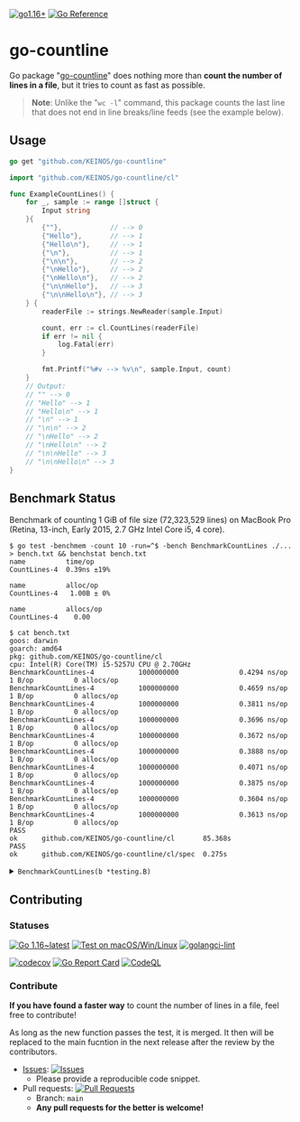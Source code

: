 <!-- markdownlint-disable MD001 MD041 MD050 -->
[![go1.16+](https://img.shields.io/badge/Go-1.16--latest-blue?logo=go)](https://github.com/KEINOS/go-countline/blob/main/.github/workflows/version-tests.yaml "Supported versions")
[![Go Reference](https://pkg.go.dev/badge/github.com/KEINOS/go-countline.svg)](https://pkg.go.dev/github.com/KEINOS/go-countline#section-documentation "Read generated documentation of the app")

# go-countline

Go package "[go-countline](https://github.com/KEINOS/go-countline/cl)" does nothing more than **count the number of lines in a file**, but it tries to count as fast as possible.

> __Note__: Unlike the "`wc -l`" command, this package counts the last line that does not end in line breaks/line feeds (see the example below).

## Usage

```go
go get "github.com/KEINOS/go-countline"
```

```go
import "github.com/KEINOS/go-countline/cl"

func ExampleCountLines() {
    for _, sample := range []struct {
        Input string
    }{
        {""},            // --> 0
        {"Hello"},       // --> 1
        {"Hello\n"},     // --> 1
        {"\n"},          // --> 1
        {"\n\n"},        // --> 2
        {"\nHello"},     // --> 2
        {"\nHello\n"},   // --> 2
        {"\n\nHello"},   // --> 3
        {"\n\nHello\n"}, // --> 3
    } {
        readerFile := strings.NewReader(sample.Input)

        count, err := cl.CountLines(readerFile)
        if err != nil {
            log.Fatal(err)
        }

        fmt.Printf("%#v --> %v\n", sample.Input, count)
    }
    // Output:
    // "" --> 0
    // "Hello" --> 1
    // "Hello\n" --> 1
    // "\n" --> 1
    // "\n\n" --> 2
    // "\nHello" --> 2
    // "\nHello\n" --> 2
    // "\n\nHello" --> 3
    // "\n\nHello\n" --> 3
}
```

## Benchmark Status

Benchmark of counting 1 GiB of file size (72,323,529 lines) on MacBook Pro (Retina, 13-inch, Early 2015, 2.7 GHz Intel Core i5, 4 core).

```shellsession
$ go test -benchmem -count 10 -run=^$ -bench BenchmarkCountLines ./... > bench.txt && benchstat bench.txt
name          time/op
CountLines-4  0.39ns ±19%

name          alloc/op
CountLines-4   1.00B ± 0%

name          allocs/op
CountLines-4    0.00
```

```shellsession
$ cat bench.txt
goos: darwin
goarch: amd64
pkg: github.com/KEINOS/go-countline/cl
cpu: Intel(R) Core(TM) i5-5257U CPU @ 2.70GHz
BenchmarkCountLines-4           1000000000               0.4294 ns/op          1 B/op          0 allocs/op
BenchmarkCountLines-4           1000000000               0.4659 ns/op          1 B/op          0 allocs/op
BenchmarkCountLines-4           1000000000               0.3811 ns/op          1 B/op          0 allocs/op
BenchmarkCountLines-4           1000000000               0.3696 ns/op          1 B/op          0 allocs/op
BenchmarkCountLines-4           1000000000               0.3672 ns/op          1 B/op          0 allocs/op
BenchmarkCountLines-4           1000000000               0.3888 ns/op          1 B/op          0 allocs/op
BenchmarkCountLines-4           1000000000               0.4071 ns/op          1 B/op          0 allocs/op
BenchmarkCountLines-4           1000000000               0.3875 ns/op          1 B/op          0 allocs/op
BenchmarkCountLines-4           1000000000               0.3604 ns/op          1 B/op          0 allocs/op
BenchmarkCountLines-4           1000000000               0.3613 ns/op          1 B/op          0 allocs/op
PASS
ok      github.com/KEINOS/go-countline/cl       85.368s
PASS
ok      github.com/KEINOS/go-countline/cl/spec  0.275s
```

<details><summary><code>BenchmarkCountLines(b *testing.B)</code></summary>

```go
func BenchmarkCountLines(b *testing.B) {
    // 1 GiB size file
    pathFile := filepath.Join("testdata", "data_Giant.txt")

    expectNumLines := 72323529

    // Open file
    fileReader, err := os.Open(pathFile)
    if err != nil {
        b.Fatal(err)
    }

    b.Cleanup(func() {
        fileReader.Close()
    })

    b.ResetTimer() // Begin benchmark

    // Run function
    actualNumLines, err := cl.CountLines(fileReader)
    if err != nil {
        b.Fatal(err)
    }

    b.StopTimer() // End benchmark

    if expectNumLines != actualNumLines {
        b.Fatalf(
            "test %v failed: expect=%d, actual=%d",
            b.Name(), expectNumLines, actualNumLines,
        )
    }
}
```

</details>

## Contributing

### Statuses

[![Go 1.16~latest](https://github.com/KEINOS/go-countline/actions/workflows/version-tests.yaml/badge.svg)](https://github.com/KEINOS/go-countline/actions/workflows/version-tests.yaml)
[![Test on macOS/Win/Linux](https://github.com/KEINOS/go-countline/actions/workflows/platform-test.yaml/badge.svg)](https://github.com/KEINOS/go-countline/actions/workflows/platform-test.yaml)
[![golangci-lint](https://github.com/KEINOS/go-countline/actions/workflows/golangci-lint.yaml/badge.svg)](https://github.com/KEINOS/go-countline/actions/workflows/golangci-lint.yaml)

[![codecov](https://codecov.io/gh/KEINOS/go-countline/branch/main/graph/badge.svg?token=St2W66wHNQ)](https://codecov.io/gh/KEINOS/go-countline)
[![Go Report Card](https://goreportcard.com/badge/github.com/KEINOS/go-countline)](https://goreportcard.com/report/github.com/KEINOS/go-countline)
[![CodeQL](https://github.com/KEINOS/go-countline/actions/workflows/codeQL-analysis.yaml/badge.svg)](https://github.com/KEINOS/go-countline/actions/workflows/codeQL-analysis.yaml)

### Contribute

**If you have found a faster way** to count the number of lines in a file, feel free to contribute!

As long as the new function passes the test, it is merged. It then will be replaced to the main fucntion in the next release after the review by the contributors.

- [Issues](https://github.com/KEINOS/go-countline/issues): [![Issues](https://img.shields.io/github/issues/KEINOS/go-countline)](https://github.com/KEINOS/go-countline/issues)
  - Please provide a reproducible code snippet.
- Pull requests: [![Pull Requests](https://img.shields.io/github/issues-pr/KEINOS/go-countline)](https://github.com/KEINOS/go-countline/pulls)
  - Branch: `main`
  - **Any pull requests for the better is welcome!**
